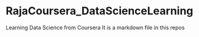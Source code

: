 # RajaCoursera_DataScienceLearning
Learning Data Science from Coursera
It is a markdown file in this repos
